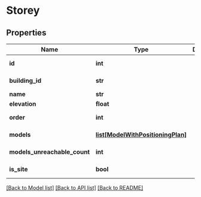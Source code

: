 # Storey

## Properties
Name | Type | Description | Notes
------------ | ------------- | ------------- | -------------
**id** | **int** |  | [optional] [readonly] 
**building_id** | **str** |  | [optional] [readonly] 
**name** | **str** |  | 
**elevation** | **float** |  | [optional] 
**order** | **int** |  | [optional] [readonly] 
**models** | [**list[ModelWithPositioningPlan]**](ModelWithPositioningPlan.md) |  | [optional] [readonly] 
**models_unreachable_count** | **int** |  | [optional] [readonly] 
**is_site** | **bool** |  | [optional] [readonly] 

[[Back to Model list]](../README.md#documentation-for-models) [[Back to API list]](../README.md#documentation-for-api-endpoints) [[Back to README]](../README.md)


